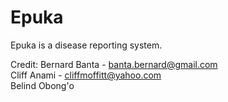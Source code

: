 Epuka
=====

Epuka is a disease reporting system.


Credit: Bernard Banta - banta.bernard@gmail.com <br/>
        Cliff Anami - cliffmoffitt@yahoo.com <br/>
				Belind Obong'o 
